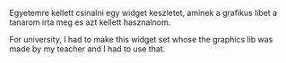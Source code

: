 Egyetemre kellett csinalni egy widget keszletet, aminek a grafikus libet a tanarom irta meg es azt kellett hasznalnom.

For university, I had to make this widget set whose the graphics lib was made by my teacher and I had to use that.
